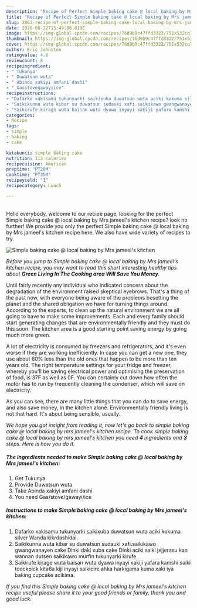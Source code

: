 ```yaml
---
description: "Recipe of Perfect Simple baking cake @ local baking by Mrs jameel&amp;#39;s kitchen"
title: "Recipe of Perfect Simple baking cake @ local baking by Mrs jameel&amp;#39;s kitchen"
slug: 2863-recipe-of-perfect-simple-baking-cake-local-baking-by-mrs-jameel-and-39-s-kitchen
date: 2020-08-22T15:49:08.819Z
image: https://img-global.cpcdn.com/recipes/76d9b9c47ffd3322/751x532cq70/simple-baking-cake-local-baking-by-mrs-jameels-kitchen-recipe-main-photo.jpg
thumbnail: https://img-global.cpcdn.com/recipes/76d9b9c47ffd3322/751x532cq70/simple-baking-cake-local-baking-by-mrs-jameels-kitchen-recipe-main-photo.jpg
cover: https://img-global.cpcdn.com/recipes/76d9b9c47ffd3322/751x532cq70/simple-baking-cake-local-baking-by-mrs-jameels-kitchen-recipe-main-photo.jpg
author: Eric Johnston
ratingvalue: 4.8
reviewcount: 8
recipeingredient:
- " Tukunya"
- " Duwatsun wuta"
- " Abinda xakiyi amfani dashi"
- " Gasstovegawayiice"
recipeinstructions:
- "Dafarko xakisamu tukunyarki saikixuba duwatsun wuta aciki kokuma silver Wanda kikrdashidai."
- "Saikikunna wuta kibar su duwatsun sudauki xafi.saikikawo gwangwanayen cake Dinki daki xuba cake Dinki aciki saiki jejjerasu kan wannan dutsen saikikawo murfin tukunyarki kirufe"
- "Saikirufe kirage wuta baisan wuta dyawa inyayi xakiji yafara kamshi saiki toockpick kita6a kiji inyayi saikicire ahka harkigama kuma xaki iya baking cupcake acikima."
categories:
- Recipe
tags:
- simple
- baking
- cake

katakunci: simple baking cake 
nutrition: 113 calories
recipecuisine: American
preptime: "PT20M"
cooktime: "PT35M"
recipeyield: "1"
recipecategory: Lunch

---
```

<br>
Hello everybody, welcome to our recipe page, looking for the perfect Simple baking cake @ local baking by Mrs jameel&#39;s kitchen recipe? look no further! We provide you only the perfect Simple baking cake @ local baking by Mrs jameel&#39;s kitchen recipe here. We also have wide variety of recipes to try.
<br>


![Simple baking cake @ local baking by Mrs jameel&#39;s kitchen](https://img-global.cpcdn.com/recipes/76d9b9c47ffd3322/751x532cq70/simple-baking-cake-local-baking-by-mrs-jameels-kitchen-recipe-main-photo.jpg)

<i>Before you jump to Simple baking cake @ local baking by Mrs jameel&#39;s kitchen recipe, you may want to read this short interesting healthy tips about 
<strong>Green Living In The Cooking area Will Save You Money</strong>.</i>
</br>

Until fairly recently any individual who indicated concern about the degradation of the environment raised skeptical eyebrows. That's a thing of the past now, with everyone being aware of the problems besetting the planet and the shared obligation we have for turning things around. According to the experts, to clean up the natural environment we are all going to have to make some improvements. Each and every family should start generating changes that are environmentally friendly and they must do this soon. The kitchen area is a good starting point saving energy by going much more green.

A lot of electricity is consumed by freezers and refrigerators, and it's even worse if they are working inefficiently. In case you can get a new one, they use about 60% less than the old ones that happen to be more than ten years old. The right temperature settings for your fridge and freezer, whereby you'll be saving electrical power and optimising the preservation of food, is 37F as well as 0F. You can certainly cut down how often the motor has to run by frequently cleaning the condenser, which will save on electricity.

As you can see, there are many little things that you can do to save energy, and also save money, in the kitchen alone. Environmentally friendly living is not that hard. It's about being sensible, usually.


<i>We hope you got insight from reading it, now let's go back to simple baking cake @ local baking by mrs jameel&#39;s kitchen recipe. To cook simple baking cake @ local baking by mrs jameel&#39;s kitchen you need <strong>4</strong> ingredients and <strong>3</strong> steps. Here is how you do it.
</i>

##### The ingredients needed to make Simple baking cake @ local baking by Mrs jameel&#39;s kitchen:

1. Get  Tukunya
1. Provide  Duwatsun wuta
1. Take  Abinda xakiyi amfani dashi
1. You need  Gas/stove/gawayi/ice


##### Instructions to make Simple baking cake @ local baking by Mrs jameel&#39;s kitchen:

1. Dafarko xakisamu tukunyarki saikixuba duwatsun wuta aciki kokuma silver Wanda kikrdashidai.
1. Saikikunna wuta kibar su duwatsun sudauki xafi.saikikawo gwangwanayen cake Dinki daki xuba cake Dinki aciki saiki jejjerasu kan wannan dutsen saikikawo murfin tukunyarki kirufe
1. Saikirufe kirage wuta baisan wuta dyawa inyayi xakiji yafara kamshi saiki toockpick kita6a kiji inyayi saikicire ahka harkigama kuma xaki iya baking cupcake acikima.


<i>If you find this Simple baking cake @ local baking by Mrs jameel&#39;s kitchen recipe useful please share it to your good friends or family, thank you and good luck.</i>
